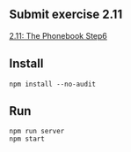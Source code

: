 ## Submit exercise 2.11
[2.11: The Phonebook Step6](<https://fullstackopen.com/en/part2/getting_data_from_server#:~:text=2.11%3A%20The%20Phonebook%20Step6>)

## Install
`npm install --no-audit`  

## Run
`npm run server`  
`npm start`  